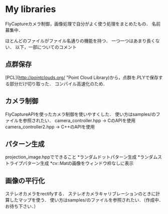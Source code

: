 My libraries
===

FlyCaptureカメラ制御，画像処理で自分がよく使う処理をまとめたもの．
名前募集中．

ほとんどのファイルがファイル名通りの機能を持つ．
一つ一つはあまり長くない．
  以下，一部についてのコメント
  
## 点群保存
[PCL](http://pointclouds.org/ "Point Cloud Library)から，点群を.PLYで保存する部分だけ切り取った．
コンパイル高速化のため．

## カメラ制御
FlyCaptureAPIを使ったカメラ制御を使いやすくした．
使い方はsamples/のファイルを参照されたい．
camera_controller.hpp  -> CのAPIを使用
camera_controller2.hpp -> C++のAPIを使用

## パターン生成
projection_image.hppでできること
*ランダムドットパターン生成
*ランダムストライプパターン生成
*cv::Matの画像をウィンドウ枠なしに表示

## 画像の平行化
ステレオカメラをrectifyする．
ステレオカメラキャリブレーションのときに計算したマップを使う．
使い方はsamples/のファイルを参照されたい．（作成中．お待ち下さい．）
